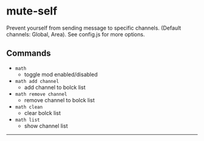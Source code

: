 # mute-self
Prevent yourself from sending message to specific channels. (Default channels: Global, Area). See config.js for more options.

## Commands
- `math`
  - toggle mod enabled/disabled
- `math add channel`
  - add channel to bolck list
- `math remove channel`
  - remove channel to bolck list
- `math clean`
  - clear bolck list
- `math list`
  - show channel list
---
